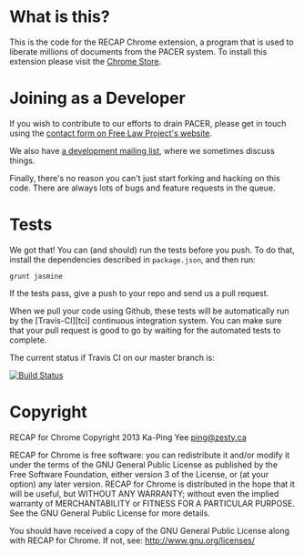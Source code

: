 What is this?
=============
This is the code for the RECAP Chrome extension, a program that is used to
liberate millions of documents from the PACER system. To install this extension
please visit the [Chrome Store][1].


Joining as a Developer
======================
If you wish to contribute to our efforts to drain PACER, please get in touch
using the [contact form on Free Law Project's website][contact].

We also have [a development mailing list][dev], where we sometimes discuss things.

Finally, there's no reason you can't just start forking and hacking on this
code. There are always lots of bugs and feature requests in the queue.


Tests
=====
We got that! You can (and should) run the tests before you push. To do that,
install the dependencies described in `package.json`, and then run:

    grunt jasmine

If the tests pass, give a push to your repo and send us a pull request.

When we pull your code using Github, these tests will be automatically run by
the [Travis-CI][tci] continuous integration system. You can make sure that your
pull request is good to go by waiting for the automated tests to complete.

The current status if Travis CI on our master branch is:

[![Build Status](https://travis-ci.org/freelawproject/recap-chrome.svg?branch=master)][12]


Copyright
=========

RECAP for Chrome
Copyright 2013 Ka-Ping Yee <ping@zesty.ca>

RECAP for Chrome is free software: you can redistribute it and/or modify it
under the terms of the GNU General Public License as published by the Free
Software Foundation, either version 3 of the License, or (at your option)
any later version.  RECAP for Chrome is distributed in the hope that it will
be useful, but WITHOUT ANY WARRANTY; without even the implied warranty of
MERCHANTABILITY or FITNESS FOR A PARTICULAR PURPOSE.  See the GNU General
Public License for more details.

You should have received a copy of the GNU General Public License along with
RECAP for Chrome.  If not, see: http://www.gnu.org/licenses/


[1]: https://chrome.google.com/webstore/detail/recap/oiillickanjlaeghobeeknbddaonmjnc
[contact]: http://freelawproject.org/contact/
[dev]: http://lists.freelawproject.org/cgi-bin/mailman/listinfo/dev
[12]: https://travis-ci.org/freelawproject/recap-chrome
